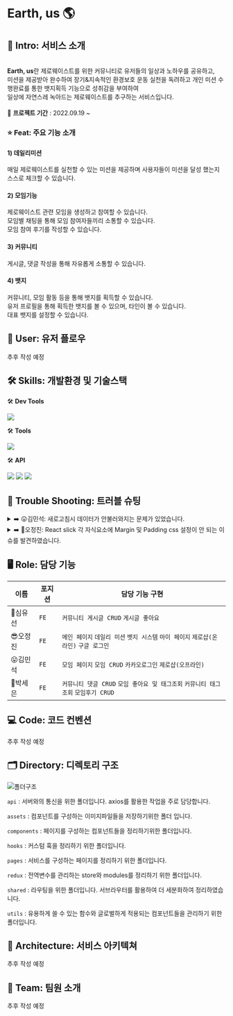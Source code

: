 # Earth, us 🌎

## 🌳 Intro: 서비스 소개 
<br/>
<strong>Earth, us</strong>란 제로웨이스트를 위한 커뮤니티로 유저들의 일상과 노하우를 공유하고,<br/>
미션을 제공받아 완수하여 장기&지속적인 환경보호 운동 실천을 독려하고 개인 미션 수행완료를 통한 뱃지획득 기능으로 성취감을 부여하여 <br/>
일상에 자연스레 녹아드는 제로웨이스트를 추구하는 서비스입니다.

<br/>
<br/>
📅 <strong>프로젝트 기간</strong> : 2022.09.19 ~

### ⭐️ Feat: 주요 기능 소개 

#### 1) 데일리미션
매일 제로웨이스트를 실천할 수 있는 미션을 제공하며 사용자들이 미션을 달성 했는지 스스로 체크할 수 있습니다.
#### 2) 모임기능
제로웨이스트 관련 모임을 생성하고 참여할 수 있습니다.<br>
모임별 채팅을 통해 모임 참여자들끼리 소통할 수 있습니다.<br>
모임 참여 후기를 작성할 수 있습니다.
#### 3) 커뮤니티
게시글, 댓글 작성을 통해 자유롭게 소통할 수 있습니다.
#### 4) 뱃지
커뮤니티, 모임 활동 등을 통해 뱃지를 획득할 수 있습니다.<br>
유저 프로필을 통해 획득한 뱃지를 볼 수 있으며, 타인이 볼 수 있습니다.<br>
대표 뱃지를 설정할 수 있습니다.


## 👤 User: 유저 플로우

추후 작성 예정

## 🛠 Skills: 개발환경 및 기술스택 

🛠 <strong>Dev Tools</strong>

<p herf="https://skillicons.dev">
  <img src="https://skillicons.dev/icons?i=vscode,github&perline=20"/>
</p>

🛠 <strong>Tools</strong>

<p herf="https://skillicons.dev">
  <img src="https://skillicons.dev/icons?i=react,redux,styledcomponents,tailwindcss,js,html,css,figma&perline=20"/>
</p>

🛠 <strong>API</strong>

  <img src="https://img.shields.io/badge/AXIOS-F7DF1E?style=for-the-badge&logo=axios&logoColor=white"/> <img src="https://img.shields.io/badge/kakao map-FFCD00?style=for-the-badge&logo=kakao&logoColor=black"> <img src="https://img.shields.io/badge/kakao login-FFCD00?style=for-the-badge&logo=kakao&logoColor=black"> 

## 📌 Trouble Shooting: 트러블 슈팅 

<details> <summary>➡️ 😛김민석: 새로고침시 데이터가 안불러와지는 문제가 있었습니다. </summary> <div markdown="1">
  <br/>

**`문제원인`**
  * 인터셉터를 사용하기에 토큰이 자동으로 담겨 서버에 요청을 보내는 줄 알았는데 새로고침을 할 경우 인터셉터가 실행되기전에 요청을 보내고 있었습니다. [개발자도구]의 [네트워크]에서 로그를 보고 토큰이 담겨지지 않은 것을 확인할 수 있었습니다. 
  
**`해결방안`**
  * useEffect를 통해 axios인스턴스를 실행시켜 데이터를 불러왔었는데, 인스턴스가 실행되기전에 sessionStorage.setItem으로 토큰을 담는 코드를 작성해주었습니다. 
  
**`자세한 내용`**
  * [React | 새로고침시 데이터가 안불러와지는 문제](https://velog.io/@shackstack/React-%EC%83%88%EB%A1%9C%EA%B3%A0%EC%B9%A8%EC%8B%9C-%EB%8D%B0%EC%9D%B4%ED%84%B0%EA%B0%80-%EC%95%88%EB%B6%88%EB%9F%AC%EC%99%80%EC%A7%80%EB%8A%94-%EB%AC%B8%EC%A0%9C)


  </div>
  </details>

<details> <summary>➡️ 🥸오정진: React slick 각 자식요소에 Margin 및 Padding css 설정이 안 되는 이슈를 발견하였습니다. </summary> <div markdown="1">
  <br/>

**`문제원인`**
  * 라이브러리 특성상 기본적으로 설정되어 있는 css 파일들이 있기에, 기존의 설정되어 있는 css가 우선적으로 선언되어 내가 선언하는 css가 적용이 되지 않는 문제를 발견하였습니다.

  
**`해결방안`**
  * react slick build시 사용되는 slick.css와 slick-theme.css를 따로 빼와서 margin과 padding default 값을 삭제 해, 원하는 대로 css 수정을 가능하게 변경하였습니다.
  
  </div>
  </details>
 
 
## 🖥 Role: 담당 기능 

| 이름       | 포지션       | 담당 기능 구현          |
| ---------- | ------------ | ----------------------------------------|
|🥰심유선 | `FE` | `커뮤니티 게시글 CRUD` `게시글 좋아요`| 
|😎오정진 | `FE` | `메인 페이지` `데일리 미션` `뱃지 시스템` `마이 페이지` `제로샵(온라인)` `구글 로그인`| 
|😛김민석 | `FE` | `모임 페이지` `모임 CRUD` `카카오로그인` `제로샵(오프라인)` | 
|🤩박세은 | `FE` | `커뮤니티 댓글 CRUD` `모임 좋아요 및 태그조회` `커뮤니티 태그조회` `모임후기 CRUD` | 


## 💻 Code: 코드 컨벤션 

추후 작성 예정

## 🗂 Directory: 디렉토리 구조 

![폴더구조](https://user-images.githubusercontent.com/102432453/194445813-de470884-7fb3-4421-a0b6-20a7acdd8b83.png)

`api` : 서버와의 통신을 위한 폴더입니다. axios를 활용한 작업을 주로 담당합니다. 

`assets` : 컴포넌트를 구성하는 이미지파일들을 저장하기위한 폴더 입니다. 

`components` : 페이지를 구성하는 컴포넌트들을 정리하기위한 폴더입니다.

`hooks` : 커스텀 훅을 정리하기 위한 폴더입니다.

`pages` : 서비스를 구성하는 페이지를 정리하기 위한 폴더입니다.

`redux` : 전역변수를 관리하는 store와 modules를 정리하기 위한 폴더입니다.

`shared` : 라우팅을 위한 폴더입니다. 서브라우터를 활용하여 더 세분화하여 정리하였습니다. 

`utils` : 유용하게 쓸 수 있는 함수와 글로벌하게 적용되는 컴포넌트들을 관리하기 위한 폴더입니다.


## 📔 Architecture: 서비스 아키텍쳐

추후 작성 예정

## 👥 Team: 팀원 소개 

추후 작성 예정
